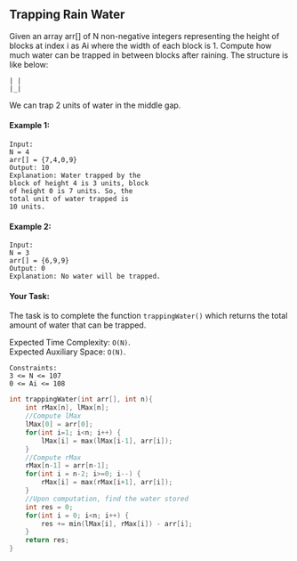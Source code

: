 ## Trapping Rain Water

Given an array arr[] of N non-negative integers representing the height of blocks at index i as Ai where the width of each block is 1. Compute how much water can be trapped in between blocks after raining.
The structure is like below:

```
| |
|_|
```

We can trap 2 units of water in the middle gap.

#### Example 1:

```
Input:
N = 4
arr[] = {7,4,0,9}
Output: 10
Explanation: Water trapped by the
block of height 4 is 3 units, block
of height 0 is 7 units. So, the
total unit of water trapped is
10 units.
```

#### Example 2:

```
Input:
N = 3
arr[] = {6,9,9}
Output: 0
Explanation: No water will be trapped.
```

#### Your Task:

The task is to complete the function `trappingWater()` which returns the total amount of water that can be trapped.

Expected Time Complexity: `O(N)`.  
Expected Auxiliary Space: `O(N)`.

```
Constraints:
3 <= N <= 107
0 <= Ai <= 108
```

```c++
int trappingWater(int arr[], int n){
    int rMax[n], lMax[n];
    //Compute lMax
    lMax[0] = arr[0];
    for(int i=1; i<n; i++) {
        lMax[i] = max(lMax[i-1], arr[i]);
    }
    //Compute rMax
    rMax[n-1] = arr[n-1];
    for(int i = n-2; i>=0; i--) {
        rMax[i] = max(rMax[i+1], arr[i]);
    }
    //Upon computation, find the water stored
    int res = 0;
    for(int i = 0; i<n; i++) {
        res += min(lMax[i], rMax[i]) - arr[i];
    }
    return res;
}
```
